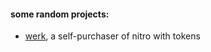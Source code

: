 <h4>some random projects:</h4>

- [werk](https://github.com/vxs-x/werk), a self-purchaser of nitro with tokens
